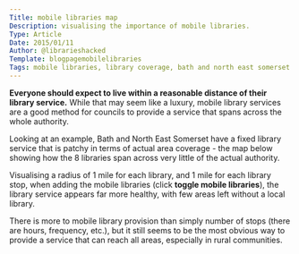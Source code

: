 ```yaml
---
Title: mobile libraries map
Description: visualising the importance of mobile libraries.
Type: Article
Date: 2015/01/11
Author: @librarieshacked
Template: blogpagemobilelibraries
Tags: mobile libraries, library coverage, bath and north east somerset
---
```


**Everyone should expect to live within a reasonable distance of their library service.**  While that may seem like a luxury, mobile library services are a good method for councils to provide a service that spans across the whole authority.

Looking at an example, Bath and North East Somerset have a fixed library service that is patchy in terms of actual area coverage - the map below showing how the 8 libraries span across very little of the actual authority.

Visualising a radius of 1 mile for each library, and 1 mile for each library stop, when adding the mobile libraries (click **toggle mobile libraries**), the library service appears far more healthy, with few areas left without a local library.

There is more to mobile library provision than simply number of stops (there are hours, frequency, etc.), but it still seems to be the most obvious way to provide a service that can reach all areas, especially in rural communities.